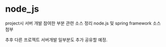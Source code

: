 # node_js
project시 서버 개발 참여한 부분 관련 소스 정리
node.js 및 spring framework 소스 첨부

추후 다른 프로젝트 서버개발 일부분도 추가 공유할 예정.
